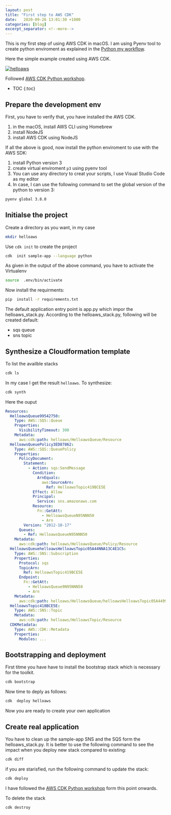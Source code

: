 ```yaml
---
layout: post
title: "First step to AWS CDK"
date:   2020-09-26 13:01:30 +1000
categories: [blog]
excerpt_separator: <!--more-->
---
```


This is my first step of using AWS CDK in macOS.  I am using Pyenv tool to create python enviroment  as explained in the [Python my workflow](https://ojitha.blogspot.com/2020/05/python-my-workflow.html).

Here the simple example created using AWS CDK.

[![helloaws](https://cdn.jsdelivr.net/gh/ojitha/blog@master/uPic/helloaws.png)](https://cdn.jsdelivr.net/gh/ojitha/blog@master/uPic/helloaws.png)

Followed [AWS CDK Python workshop](https://cdkworkshop.com/30-python.html).

 <!--more-->

* TOC
{:toc}

## Prepare the development env
First, you have to verify that, you have installed the AWS CDK.
1. in the macOS, install AWS CLI using Homebrew
2. install NodeJS
3. install AWS CDK using NodeJS

If all the above is good, now install the python enviroment to use with the AWS SDK:
1. install Python version 3 
2. create virtual enviroment `p3` using pyenv tool 
3. You can use any directory to creat your scripts, I use Visual Studio Code as my editor
4. In case, I can use the following command to set the global version of the python  to version 3:

```bash
pyenv global 3.8.0
```

## Initialse the project
Create a directory as you want, in my case
```bash
mkdir helloaws
```

Use `cdk init` to create the project
```bash
cdk  init sample-app --language python
```

As given in the output of the above command, you have to activate the Virtualenv
```bash
source  .env/bin/activate
```

Now install the requirments:
```bash
pip  install -r requirements.txt
```
The default application entry point is app.py which impor the helloaws_stack.py. According to the helloaws_stack.py, following will be created default:

- sqs queue
- sns topic

## Synthesize a Cloudformation template
To list the availble stacks
```bash
cdk ls
```
In my case I get the result `helloaws`. To synthesize:
```bash
cdk synth
```

Here the ouput
```yaml
Resources:
  HelloawsQueue99542750:
    Type: AWS::SQS::Queue
    Properties:
      VisibilityTimeout: 300
    Metadata:
      aws:cdk:path: helloaws/HelloawsQueue/Resource
  HelloawsQueuePolicy3ED87862:
    Type: AWS::SQS::QueuePolicy
    Properties:
      PolicyDocument:
        Statement:
          - Action: sqs:SendMessage
            Condition:
              ArnEquals:
                aws:SourceArn:
                  Ref: HelloawsTopic419BCE5E
            Effect: Allow
            Principal:
              Service: sns.amazonaws.com
            Resource:
              Fn::GetAtt:
                - HelloawsQueueN95NNN50
                - Arn
        Version: "2012-10-17"
      Queues:
        - Ref: HelloawsQueueN95NNN50
    Metadata:
      aws:cdk:path: helloaws/HelloawsQueue/Policy/Resource
  HelloawsQueuehelloawsHelloawsTopic05A44NNA13C4E1C5:
    Type: AWS::SNS::Subscription
    Properties:
      Protocol: sqs
      TopicArn:
        Ref: HelloawsTopic419BCE5E
      Endpoint:
        Fn::GetAtt:
          - HelloawsQueue9N95NNN50
          - Arn
    Metadata:
      aws:cdk:path: helloaws/HelloawsQueue/helloawsHelloawsTopic05A4499A/Resource
  HelloawsTopic418BCE5E:
    Type: AWS::SNS::Topic
    Metadata:
      aws:cdk:path: helloaws/HelloawsTopic/Resource
  CDKMetadata:
    Type: AWS::CDK::Metadata
    Properties:
      Modules: ...
```

## Bootstrapping and deployment
First titme you have have to install the bootstrap stack which is necessary for the toolkit. 

```bash
cdk bootstrap
```
Now time to deply as follows:
```bash
cdk  deploy helloaws
```
Now you are ready to create your own application

## Create real application
You have to clean up the sample-app SNS and the SQS form the helloaws_stack.py. It is better to use the following command to see the impact when you deploy new stack compared to existing:

```bash
cdk diff
```
if you are starisfied,  run the following command to update the stack:

```bash
cdk deploy
```

I have followed the [AWS CDK Python workshop](https://cdkworkshop.com/30-python.html) form this point onwards.

To delete the stack

```bash
cdk destroy
```

